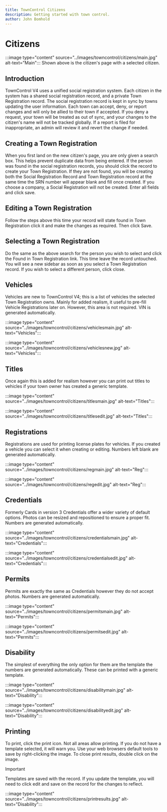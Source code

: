 ```yaml
---
title: TownControl Citizens
description: Getting started with town control.
author: John Bomhold
---
```

# Citizens

:::image type="content" source="../images/towncontrol/citizens/main.jpg" alt-text="Main":::
Shown above is the citizen's page with a selected citizen.
## Introduction 
TownControl V4 uses a unified social registration system. Each citizen in the system has a shared social registration record, and a private Town Registration record. The social registration record is kept in sync by towns updating the user information. Each town can accept, deny, or report changes and will only be allied to their town if accepted. If you deny a request, your town will be treated as out of sync, and your changes to the citizen's name will not be tracked globally. If a report is filed for inappropriate, an admin will review it and revert the change if needed.

## Creating a Town Registration
When you first land on the new citizen's page, you are only given a search box. This helps prevent duplicate data from being entered. If the person was found in the social registration records, you should click the record to create your Town Registration. If they are not found, you will be creating both the Social Registration Record and Town Registration record at the same time the SRN number will appear blank and fill once created. If you choose a company, a Social Registration will not be created. Enter all fields and click save. 

## Editing a Town Registration
Follow the steps above this time your record will state found in Town Registration click it and make the changes as required. Then click Save.

## Selecting a Town Registration
Do the same as the above search for the person you wish to select and click the Found in Town Registration link. This time leave the record untouched. You will see a new sidebar as soon as you select a Town Registration record. If you wish to select a different person, click close.

## Vehicles
Vehicles are new to TownControl V4; this is a list of vehicles the selected Town Registration owns. Mainly for added realism, it useful to pre-fill Vehicle Registrations later on. However, this area is not required. VIN is generated automatically.

:::image type="content" source="../images/towncontrol/citizens/vehiclesmain.jpg" alt-text="Vehicles":::

:::image type="content" source="../images/towncontrol/citizens/vehiclesnew.jpg" alt-text="Vehicles":::

## Titles
Once again this is added for realism however you can print out titles to vehicles if your town owner has created a generic template.

:::image type="content" source="../images/towncontrol/citizens/titlesmain.jpg" alt-text="Titles":::

:::image type="content" source="../images/towncontrol/citizens/titlesedit.jpg" alt-text="Titles":::

## Registrations
Registrations are used for printing license plates for vehicles. If you created a vehicle you can select it when creating or editing. Numbers left blank are generated automatically.

:::image type="content" source="../images/towncontrol/citizens/regmain.jpg" alt-text="Reg":::

:::image type="content" source="../images/towncontrol/citizens/regedit.jpg" alt-text="Reg":::

## Credentials
Formerly Cards in version 3 Credentials offer a wider variety of default options. Photos can be resized and repositioned to ensure a proper fit. Numbers are generated automatically.

:::image type="content" source="../images/towncontrol/citizens/credentialsmain.jpg" alt-text="Credentials":::

:::image type="content" source="../images/towncontrol/citizens/credentialsedit.jpg" alt-text="Credentials":::

## Permits
Permits are exactly the same as Credentials however they do not accept photos. Numbers are generated automatically.

:::image type="content" source="../images/towncontrol/citizens/permitsmain.jpg" alt-text="Permits":::

:::image type="content" source="../images/towncontrol/citizens/permitsedit.jpg" alt-text="Permits":::

## Disability 
The simplest of everything the only option for them are the template the numbers are generated automatically. These can be printed with a generic template.

:::image type="content" source="../images/towncontrol/citizens/disabilitymain.jpg" alt-text="Disability":::

:::image type="content" source="../images/towncontrol/citizens/disabilityedit.jpg" alt-text="Disability":::

## Printing
To print, click the print icon. Not all areas allow printing. If you do not have a template selected, it will warn you. Use your web browsers default tools to save by right-clicking the image. To close print results, double click on the image.

>[!IMPORTANT]
>Templates are saved with the record. If you update the template, you will need to click edit and save on the record for the changes to reflect.

:::image type="content" source="../images/towncontrol/citizens/printresults.jpg" alt-text="Disability":::